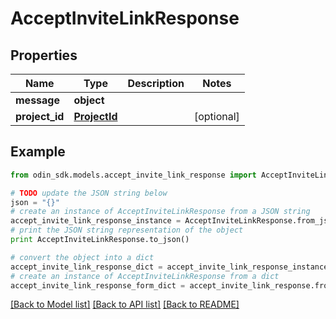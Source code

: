 # AcceptInviteLinkResponse


## Properties

Name | Type | Description | Notes
------------ | ------------- | ------------- | -------------
**message** | **object** |  | 
**project_id** | [**ProjectId**](ProjectId.md) |  | [optional] 

## Example

```python
from odin_sdk.models.accept_invite_link_response import AcceptInviteLinkResponse

# TODO update the JSON string below
json = "{}"
# create an instance of AcceptInviteLinkResponse from a JSON string
accept_invite_link_response_instance = AcceptInviteLinkResponse.from_json(json)
# print the JSON string representation of the object
print AcceptInviteLinkResponse.to_json()

# convert the object into a dict
accept_invite_link_response_dict = accept_invite_link_response_instance.to_dict()
# create an instance of AcceptInviteLinkResponse from a dict
accept_invite_link_response_form_dict = accept_invite_link_response.from_dict(accept_invite_link_response_dict)
```
[[Back to Model list]](../README.md#documentation-for-models) [[Back to API list]](../README.md#documentation-for-api-endpoints) [[Back to README]](../README.md)


